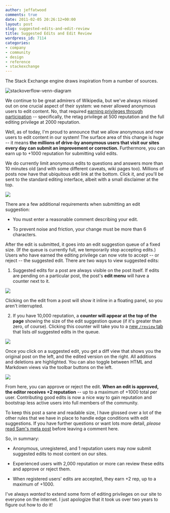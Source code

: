 ```yaml
---
author: jeffatwood
comments: true
date: 2011-02-05 20:26:12+00:00
layout: post
slug: suggested-edits-and-edit-review
title: Suggested Edits and Edit Review
wordpress_id: 7114
categories:
- company
- community
- design
- reference
- stackexchange
---
```


The Stack Exchange engine draws inspiration from a number of sources.

![stackoverflow-venn-diagram](http://blog.stackoverflow.com/wp-content/uploads/stackoverflow-venn-diagram.png)

We continue to be great admirers of Wikipedia, but we've always missed out on one crucial aspect of their system: we never allowed anonymous users to edit content. No, that required [earning privileges through participation](http://blog.stackoverflow.com/2010/10/membership-has-its-privileges/) -- specifically, the retag privilege at 500 reputation and the full editing privilege at  2000 reputation. 

Well, as of today, I'm proud to announce that we allow anonymous and new users to edit content in our system! The surface area of this change is _huge_ -- it means **the millions of drive-by anonymous users that visit our sites every day can submit an improvement or correction.** Furthermore, you can earn up to +1000 reputation for submitting valid edits. 

We do currently limit anonymous edits to questions and answers more than 10 minutes old (and with some different caveats, wiki pages too). Millions of posts now have that ubiquitous edit link at the bottom. Click it, and you'll be sent to the standard editing interface, albeit with a small disclaimer at the top.

![](http://blog.stackoverflow.com/wp-content/uploads/anon-edit-warning.png)

There are a few additional requirements when submitting an edit suggestion:





  * You must enter a reasonable comment describing your edit.

  * To prevent noise and friction, your change must be more than 6 characters.


After the edit is submitted, it goes into an edit suggestion queue of a fixed size. (If the queue is currently full, we temporarily stop accepting edits.) Users who have earned the editing privilege can now vote to accept -- or reject -- the suggested edit. There are two ways to view suggested edits:



  1. Suggested edits for a post are always visible on the post itself. If edits are pending on a particular post, the post's **edit menu** will have a counter next to it.  
  
![](http://blog.stackoverflow.com/wp-content/uploads/pending-edit-post-menu.png)  
  
Clicking on the edit from a post will show it inline in a floating panel, so you aren't interrupted.  
  


  2. If you have 10,000 reputation, a **counter will appear at the top of the page** showing the size of the edit suggestion queue (if it's greater than zero, of course). Clicking this counter will take you to a [new `/review` tab](http://blog.stackoverflow.com/2011/01/how-to-say-thanks-in-an-answer/) that lists _all_ suggested edits in the queue.  
  
![](http://blog.stackoverflow.com/wp-content/uploads/suggested-edits-indicator.png)  



Once you click on a suggested edit, you get a diff view that shows you the original post on the left, and the edited version on the right. All additions and deletions are highlighted. You can also toggle between HTML and Markdown views via the toolbar buttons on the left.

![](http://blog.stackoverflow.com/wp-content/uploads/edit-suggestion-diff.png)

From here, you can approve or reject the edit. **When an edit is approved, the editor receives +2 reputation** -- up to a maximum of +1000 total per user. Contributing good edits is now a nice way to gain reputation and bootstrap less active users into full members of the community.

To keep this post a sane and readable size, I have glossed over a lot of the other rules that we have in place to handle edge conditions with edit suggestions. If you have further questions or want lots more detail, _please_ [read Sam's meta post](http://meta.stackoverflow.com/questions/76251/how-does-peer-review-for-edits-work/76284#76284) before leaving a comment here. 

So, in summary:





  * Anonymous, unregistered, and 1 reputation users may now submit suggested edits to most content on our sites.

  * Experienced users with 2,000 reputation or more can review these edits and approve or reject them.

  * When registered users' edits are accepted, they earn +2 rep, up to a maximum of +1000.


I've always _wanted_ to extend some form of editing privileges on our site to everyone on the internet. I just apologize that it took us over two years to figure out how to do it!
